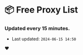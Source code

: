 # :package: Free Proxy List
### Updated every 15 minutes.

- Last updated: `2024-06-15 14:50`

:heart:
